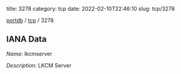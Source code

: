 title: 3278
category: tcp
date: 2022-02-10T22:46:10
slug: tcp/3278

[portdb](/) / [tcp](/category/tcp.html) / 3278


## IANA Data

_Name:_ lkcmserver

_Description:_ LKCM Server

